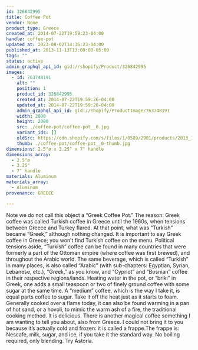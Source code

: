 ```yaml
---
id: 326842995
title: Coffee Pot
vendor: None
product_type: Greece
created_at: 2014-07-22T19:59:23-04:00
handle: coffee-pot
updated_at: 2023-08-02T14:36:23-04:00
published_at: 2013-11-13T13:08:00-05:00
tags: ""
status: active
admin_graphql_api_id: gid://shopify/Product/326842995
images:
  - id: 763748191
    alt: ""
    position: 1
    product_id: 326842995
    created_at: 2014-07-22T19:59:26-04:00
    updated_at: 2014-07-22T19:59:26-04:00
    admin_graphql_api_id: gid://shopify/ProductImage/763748191
    width: 2000
    height: 2000
    src: ./coffee-pot/coffee-pot__0.jpg
    variant_ids: []
    oldSrc: https://cdn.shopify.com/s/files/1/0589/2901/products/2013_11_09_Kiosk_1458.jpeg?v=1406073566
    thumb: ./coffee-pot/coffee-pot__0-thumb.jpg
dimensions: 2.5"ø x 3.25" x 7" handle
dimensions_array:
  - 2.5"ø
  - 3.25"
  - 7" handle
materials: Aluminum
materials_array:
  - Aluminum
provenance: GREECE

---
```


Note we do not call this object a “Greek Coffee Pot.” The reason: Greek coffee was called Turkish coffee in Greece until the 1960s, when tensions between Greece and Turkey flared. At that point, what was “Turkish” became “Greek,” although nothing changed. It is important to say Greek coffee in Greece; you won’t find Turkish coffee on the menu. Political tensions aside, “Turkish” coffee can be found in many countries that were formerly a part of the Ottoman empire (where coffee was first brewed), and throughout the Arabic world. The same beverage, which is called “Turkish” in many places, is also called “Arabic” (with sub-chapters: Egyptian, Syrian, Lebanese, etc.), “Greek,” as you know, and “Cypriot” and “Bosnian” coffee in their respective regions/lands. Heating water in the pot, or “briki” in Greek, one adds a small teaspoon or two of finely ground coffee with some sugar at the same time. A “medium” coffee, which is the way I take it, is equal parts coffee to sugar. Take it off the heat just as it starts to foam. Generally cooked over a flame today, it can also be found warming in a pan of hot sand, or a hovoli, to mimic the warm ash of a fire, the traditional cooking method. It is delicious. There is another magical coffee something I am wanting to tell you about, also from Greece. I could not bring it to you because it’s actually cold and frozen: it is called a frappe.The frappe is: Nescafe, milk, sugar, and ice, if you take it the standard way. No boiling required, only blending. Try Astoria.